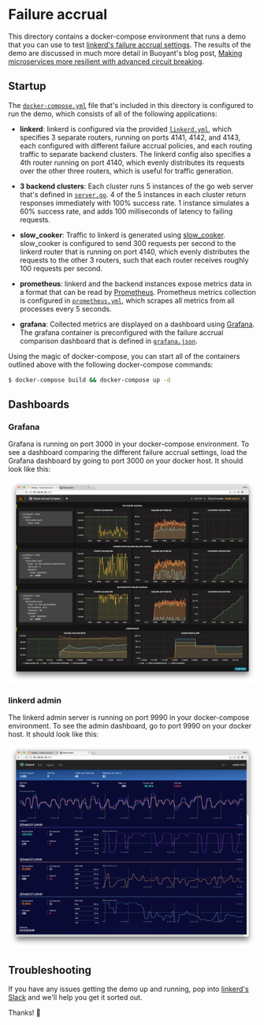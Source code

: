 # Failure accrual

This directory contains a docker-compose environment that runs a demo that you
can use to test [linkerd's failure accrual settings](
https://linkerd.io/features/circuit-breaking/#failure-accrual). The results of
the demo are discussed in much more detail in Buoyant's blog post, [Making
microservices more resilient with advanced circuit breaking](
http://blog.buoyant.io/2017/01/13/making-microservices-more-resilient-with-advanced-circuit-breaking/).

## Startup

The [`docker-compose.yml`](docker-compose.yml) file that's included in this
directory is configured to run the demo, which consists of all of the following
applications:

* **linkerd**: linkerd is configured via the provided [`linkerd.yml`](
linkerd.yml), which specifies 3 separate routers, running on ports 4141, 4142,
and 4143, each configured with different failure accrual policies, and each
routing traffic to separate backend clusters. The linkerd config also specifies
a 4th router running on port 4140, which evenly distributes its requests over
the other three routers, which is useful for traffic generation.

* **3 backend clusters**: Each cluster runs 5 instances of the go web server
that's defined in [`server.go`](server.go). 4 of the 5 instances in each cluster
return responses immediately with 100% success rate. 1 instance simulates a 60%
success rate, and adds 100 milliseconds of latency to failing requests.

* **slow_cooker**: Traffic to linkerd is generated using [slow\_cooker](
https://github.com/BuoyantIO/slow_cooker). slow\_cooker is configured to send
300 requests per second to the linkerd router that is running on port 4140,
which evenly distributes the requests to the other 3 routers, such that each
router receives roughly 100 requests per second.

* **prometheus**: linkerd and the backend instances expose metrics data in a
format that can be read by [Prometheus](https://prometheus.io/). Prometheus
metrics collection is configured in [`prometheus.yml`](prometheus.yml), which
scrapes all metrics from all processes every 5 seconds.

* **grafana**: Collected metrics are displayed on a dashboard using [Grafana](
http://grafana.org/). The grafana container is preconfigured with the failure
accrual comparison dashboard that is defined in [`grafana.json`](grafana.json).

Using the magic of docker-compose, you can start all of the containers outlined
above with the following docker-compose commands:

```bash
$ docker-compose build && docker-compose up -d
```

## Dashboards

### Grafana

Grafana is running on port 3000 in your docker-compose environment. To see a
dashboard comparing the different failure accrual settings, load the Grafana
dashboard by going to port 3000 on your docker host. It should look like this:

![grafana](screenshot-grafana.png)

### linkerd admin

The linkerd admin server is running on port 9990 in your docker-compose
environment. To see the admin dashboard, go to port 9990 on your docker host. It
should look like this:

![linkerd](screenshot-linkerd.png)

## Troubleshooting

If you have any issues getting the demo up and running, pop into [linkerd's
Slack]( https://slack.linkerd.io) and we'll help you get it sorted out.

Thanks! 👋
